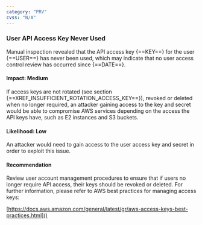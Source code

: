 ```yaml
---
category: "PRV"
cvss: "N/A"
---
```

### User API Access Key Never Used
Manual inspection revealed that the API access key {==KEY==} for the user {==USER==} has never been used, which may indicate that no user access control review has occurred since {==DATE==}.
#### Impact: Medium
If access keys are not rotated (see section {==XREF_INSUFFICIENT_ROTATION_ACCESS_KEY==}), revoked or deleted when no longer required, an attacker gaining access to the key and secret would be able to compromise AWS services depending on the access the API keys have, such as E2 instances and S3 buckets.
#### Likelihood: Low
An attacker would need to gain access to the user access key and secret in order to exploit this issue.
#### Recommendation
Review user account management procedures to ensure that if users no longer require API access, their keys should be revoked or deleted. For further information, please refer to AWS best practices for managing access keys:

[https://docs.aws.amazon.com/general/latest/gr/aws-access-keys-best-practices.html]()
